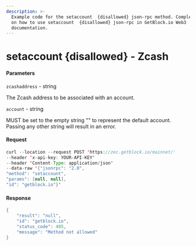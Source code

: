 ```yaml
---
description: >-
  Example code for the setaccount  {disallowed} json-rpc method. Сomplete guide
  on how to use setaccount  {disallowed} json-rpc in GetBlock.io Web3
  documentation.
---
```


# setaccount {disallowed} - Zcash

#### Parameters

`zcashaddress` - string

The Zcash address to be associated with an account.

`account` - string

MUST be set to the empty string "" to represent the default account. Passing any other string will result in an error.

#### Request

```java
curl --location --request POST 'https://zec.getblock.io/mainnet/' 
--header 'x-api-key: YOUR-API-KEY' 
--header 'Content-Type: application/json' 
--data-raw '{"jsonrpc": "2.0",
"method": "setaccount",
"params": [null, null],
"id": "getblock.io"}'
```

#### Response

```java
{
    "result": "null",
    "id": "getblock.io",
    "status_code": 405,
    "message": "Method not allowed"
}
```
